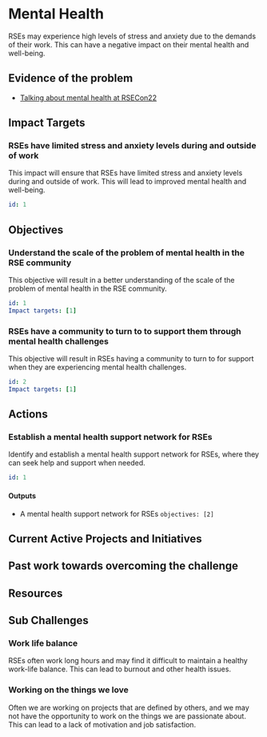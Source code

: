 # Mental Health

RSEs may experience high levels of stress and anxiety due to the demands of their work. This can have a negative impact on their mental health and well-being.

## Evidence of the problem

- [Talking about mental health at RSECon22](https://www.software.ac.uk/blog/talking-about-mental-health-rsecon22)

## Impact Targets

### RSEs have limited stress and anxiety levels during and outside of work

This impact will ensure that RSEs have limited stress and anxiety levels during and outside of work. This will lead to improved mental health and well-being.

```yaml
id: 1
```

## Objectives

### Understand the scale of the problem of mental health in the RSE community

This objective will result in a better understanding of the scale of the problem of mental health in the RSE community.

```yaml
id: 1
Impact targets: [1]
```

### RSEs have a community to turn to to support them through mental health challenges

This objective will result in RSEs having a community to turn to for support when they are experiencing mental health challenges.

```yaml
id: 2
Impact targets: [1]
```

## Actions

### Establish a mental health support network for RSEs

Identify and establish a mental health support network for RSEs, where they can seek help and support when needed.

```yaml
id: 1
```

#### Outputs

- A mental health support network for RSEs `objectives: [2]`

## Current Active Projects and Initiatives

## Past work towards overcoming the challenge

## Resources

## Sub Challenges

### Work life balance

RSEs often work long hours and may find it difficult to maintain a healthy work-life balance. This can lead to burnout and other health issues.

### Working on the things we love

Often we are working on projects that are defined by others, and we may not have the opportunity to work on the things we are passionate about. This can lead to a lack of motivation and job satisfaction.
